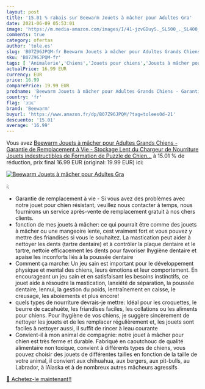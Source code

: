 ```yaml
---
layout: post
title: '15.01 % rabais sur Beewarm Jouets à mâcher pour Adultes Gra'
date: 2021-06-09 05:53:01
image: 'https://m.media-amazon.com/images/I/41-jzvGDuyS._SL500_._SL400_.jpg'
comments: true
category: ofertas
author: 'tole.es'
slug: 'B07Z96JPQM-fr Beewarm Jouets à mâcher pour Adultes Grands Chiens -...'
sku: 'B07Z96JPQM-fr'
tags: [ 'Animalerie','Chiens','Jouets pour chiens','Jouets à mâcher pour chiens','beewarm', ]
actualPrice: 16.99 EUR
currency: EUR
price: 16.99
comparePrice: 19.99 EUR
prodname: 'Beewarm Jouets à mâcher pour Adultes Grands Chiens - Garantie de Remplacement à Vie - Stockage Lent du Chargeur de Nourriture Jouets indestructibles de Formation de Puzzle de Chien…'
country: 'fr'
flag: '🇫🇷'
brand: 'Beewarm'
buyurl: 'https://www.amazon.fr/dp/B07Z96JPQM/?tag=tolees0d-21'
descuento: '15.01'
average: '16.99'
---
```


Vous avez [Beewarm Jouets à mâcher pour Adultes Grands Chiens - Garantie de Remplacement à Vie - Stockage Lent du Chargeur de Nourriture Jouets indestructibles de Formation de Puzzle de Chien…](https://www.amazon.fr/dp/B07Z96JPQM/?tag=tolees0d-21)  à  15.01 % de réduction, prix final  16.99 EUR (original: 19.99 EUR) ici:

[![Beewarm Jouets à mâcher pour Adultes Gra](https://m.media-amazon.com/images/I/41-jzvGDuyS._SL500_._SL400_.jpg)](https://www.amazon.fr/dp/B07Z96JPQM/?tag=tolees0d-21)

ℹ️:

- Garantie de remplacement à vie - Si vous avez des problèmes avec notre jouet pour chien résistant, veuillez nous contacter à temps, nous fournirons un service après-vente de remplacement gratuit à nos chers clients.
- fonction de mes jouets à mâcher: ce qui pourrait être comme des jouets à mâcher ou une mangeoire lente, cest vraiment fort et vous pouvez y mettre des friandises si vous le souhaitez. La mastication peut aider à nettoyer les dents (tartre dentaire) et à contrôler la plaque dentaire et le tartre, nettoie efficacement les dents pour favoriser lhygiène dentaire et apaise les inconforts liés à la poussée dentaire
- Comment ça marche: Un jeu sain est important pour le développement physique et mental des chiens, leurs émotions et leur comportement. En encourageant un jeu sain et en satisfaisant les besoins instinctifs, ce jouet aide à résoudre la mastication, lanxiété de séparation, la poussée dentaire, lennui, la gestion du poids, lentraînement en caisse, le creusage, les aboiements et plus encore!
- quels types de nourriture devrais-je mettre: Idéal pour les croquettes, le beurre de cacahuète, les friandises faciles, les collations ou les aliments pour chiens. Pour lhygiène de vos chiens, je suggère sincèrement de nettoyer les jouets et de les remplacer régulièrement et, les jouets sont faciles à nettoyer aussi, il suffit de rincer à leau courante
- Convient-il à mon animal de compagnie: notre jouet à mâcher pour chien est très ferme et durable. Fabriqué en caoutchouc de qualité alimentaire non toxique, convient à différents types de chiens, vous pouvez choisir des jouets de différentes tailles en fonction de la taille de votre animal, il convient aux chihuahua, aux bergers, aux pit-bulls, au Labrador, à lAlaska et à de nombreux autres mâcheurs agressifs

[🛒 Achetez-le maintenant!!](https://www.amazon.fr/dp/B07Z96JPQM/?tag=tolees0d-21)
